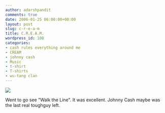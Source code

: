 ```yaml
---
author: adarshpandit
comments: true
date: 2006-01-25 06:00:00+00:00
layout: post
slug: c-r-e-a-m
title: C.R.E.A.M.
wordpress_id: 108
categories:
- cash rules everything around me
- CREAM
- johnny cash
- Music
- t-shirt
- T-shirts
- wu-tang clan
---
```


[![](http://mattbors.com/images/cashShirt.gif)](http://mattbors.com/images/cashShirt.gif)  
  
  
Went to go see "Walk the Line". It was excellent. Johnny Cash maybe was the last real toughguy left.
